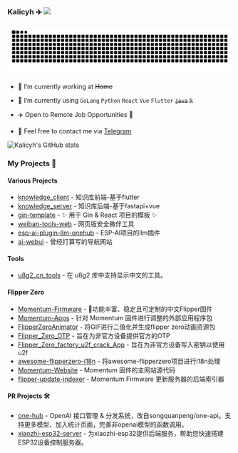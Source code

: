<!--
**kalicyh/kalicyh** is a ✨ _special_ ✨ repository because its `README.md` (this file) appears on your GitHub profile.

Here are some ideas to get you started:

- 🔭 I’m currently working on ...
- 🌱 I’m currently learning ...
- 👯 I’m looking to collaborate on ...
- 🤔 I’m looking for help with ...
- 💬 Ask me about ...
- 📫 How to reach me: ...
- 😄 Pronouns: ...
- ⚡ Fun fact: ...
-->


### Kalicyh ✈️ ![](https://views.whatilearened.today/views/github/kalicyh/kalicyh.svg)

<picture>
  <source media="(prefers-color-scheme: dark)" srcset="https://raw.githubusercontent.com/kalicyh/kalicyh/output/github-snake-dark.svg" />
  <source media="(prefers-color-scheme: light)" srcset="https://raw.githubusercontent.com/kalicyh/kalicyh/output/github-snake.svg" />
  <img alt="github-snake" src="https://raw.githubusercontent.com/kalicyh/kalicyh/output/github-snake.svg" />
</picture>

* 🔭 I’m currently working at <del>Home</del>

* 🌱 I’m currently using `GoLang` `Python` `React` `Vue` `Flutter` <del>`java`</del> <del>`R`</del>

* ✈️ Open to Remote Job Opportunities 🍻

* 👀 Feel free to contact me via [Telegram](https://t.me/sukalicyh)

![Kalicyh's GitHub stats](https://github-readme-stats.vercel.app/api?username=kalicyh)


### My Projects 🚀
#### Various Projects
- [knowledge_client](https://github.com/kalicyh/knowledge_client) - 知识库前端-基于flutter
- [knowledge_server](https://github.com/kalicyh/knowledge_server) - 知识库后端-基于fastapi+vue
- [gin-template](https://github.com/kalicyh/gin-template) - ✨ 用于 Gin & React 项目的模板 ✨
- [weiban-tools-web](https://github.com/kalicyh/weiban-tools-web) - 网页版安全微伴工具
- [esp-ai-plugin-llm-onehub](https://github.com/kalicyh/esp-ai-plugin-llm-onehub) - ESP-AI项目的llm插件
- [ai-webui](https://github.com/kalicyh/ai-webui) - 曾经打算写的导航网站

#### Tools
- [u8g2_cn_tools](https://github.com/kalicyh/u8g2_cn_tools) - 在 u8g2 库中支持显示中文的工具。

#### Flipper Zero
- [Momentum-Firmware](https://github.com/kalicyh/Momentum-Firmware) - 🐬功能丰富、稳定且可定制的中文Flipper固件
- [Momentum-Apps](https://github.com/kalicyh/Momentum-Apps) - 针对 Momentum 固件进行调整的外部应用程序包
- [FlipperZeroAnimator](https://github.com/kalicyh/FlipperZeroAnimator) - 将GIF进行二值化并生成flipper zero动画资源包
- [Flipper_Zero_OTP](https://github.com/kalicyh/Flipper_Zero_OTP) - 旨在为非官方设备提供官方的OTP
- [Flipper_Zero_factory_u2f_crack_App](https://github.com/kalicyh/Flipper_Zero_factory_u2f_crack_App) - 旨在为非官方设备写入密钥以使用u2f
- [awesome-flipperzero-i18n](https://github.com/kalicyh/awesome-flipperzero-i18n) - 将awesome-flipperzero项目进行i18n处理
- [Momentum-Website](https://github.com/kalicyh/Momentum-Website) - Momentum 固件的主网站源代码
- [flipper-update-indexer](https://github.com/kalicyh/flipper-update-indexer) - Momentum Firmware 更新服务器的后端索引器

#### PR Projects 🛠️
- [one-hub](https://github.com/kalicyh/one-hub) - OpenAI 接口管理 & 分发系统，改自songquanpeng/one-api。支持更多模型，加入统计页面，完善非openai模型的函数调用。
- [xiaozhi-esp32-server](https://github.com/xinnan-tech/xiaozhi-esp32-server) - 为xiaozhi-esp32提供后端服务，帮助您快速搭建ESP32设备控制服务器。
